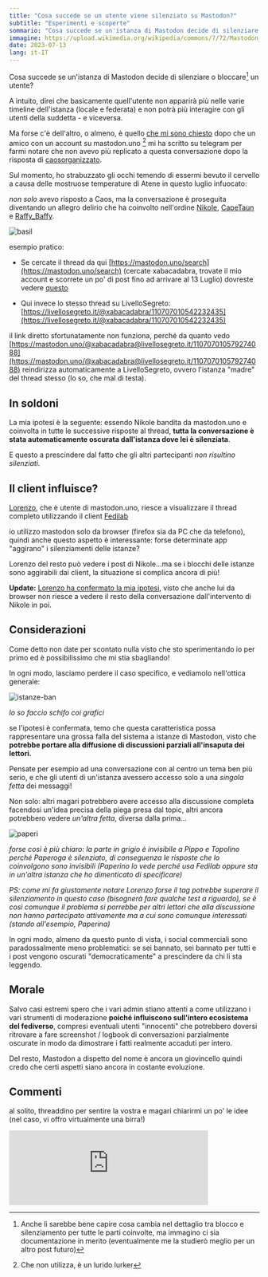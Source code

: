 ```yaml
---
title: "Cosa succede se un utente viene silenziato su Mastodon?"
subtitle: "Esperimenti e scoperte"
sommario: "Cosa succede se un'istanza di Mastodon decide di silenziare o bloccare un utente?"
immagine: https://upload.wikimedia.org/wikipedia/commons/7/72/Mastodon_La_Brea.jpg
date: 2023-07-13
lang: it-IT
---
```


Cosa succede se un'istanza di Mastodon decide di silenziare o bloccare[^bloccare] un utente?

[^bloccare]: Anche lì sarebbe bene capire cosa cambia nel dettaglio tra blocco e silenziamento per tutte le parti coinvolte, ma immagino ci sia documentazione in merito (eventualmente me la studierò meglio per un altro post futuro)

A intuito, direi che basicamente quell'utente non apparirà più nelle varie timeline dell'istanza (locale e federata) e non potrà più interagire con gli utenti della suddetta - e viceversa.

Ma forse c'è dell'altro, o almeno, è quello [che mi sono chiesto](https://livellosegreto.it/@xabacadabra/110708174321939635) dopo che un amico con un account su mastodon.uno [^lurker] mi ha scritto su telegram per farmi notare che non avevo più replicato a questa conversazione dopo la risposta di [caosorganizzato](https://livellosegreto.it/@caosorganizzato).

[^lurker]: Che non utilizza, è un lurido lurker

Sul momento, ho strabuzzato gli occhi temendo di essermi bevuto il cervello a causa delle mostruose temperature di Atene in questo luglio infuocato: 

_non solo_ avevo risposto a Caos, ma la conversazione è proseguita diventando un allegro delirio che ha coinvolto nell'ordine [Nikole](https://livellosegreto.it/@nikole), [CapeTaun](https://livellosegreto.it/@capetaun) e [Raffy_Baffy](https://livellosegreto.it/@Raffy_Baffy).

![basil](https://upload.wikimedia.org/wikipedia/it/thumb/1/19/Basil_l%27investigatopo.png/1200px-Basil_l%27investigatopo.png)

esempio pratico: 

* Se cercate il thread da qui [https://mastodon.uno/search](https://mastodon.uno/search) (cercate xabacadabra, trovate il mio account e scorrete un po' di post fino ad arrivare al 13 Luglio) dovreste vedere [questo](https://livellosegreto.it/@xabacadabra/110708174321939635)

* Qui invece lo stesso thread su LivelloSegreto: [https://livellosegreto.it/@xabacadabra/110707010542232435](https://livellosegreto.it/@xabacadabra/110707010542232435)

il link diretto sfortunatamente non funziona, perché da quanto vedo [https://mastodon.uno/@xabacadabra@livellosegreto.it/110707010579274088](https://mastodon.uno/@xabacadabra@livellosegreto.it/110707010579274088) reindirizza automaticamente a LivelloSegreto, ovvero l'istanza "madre" del thread stesso (lo so, che mal di testa).

## In soldoni

La mia ipotesi è la seguente: essendo Nikole bandita da mastodon.uno e coinvolta in tutte le successive risposte al thread, **tutta la conversazione è stata automaticamente oscurata dall'istanza dove lei è silenziata**.

E questo a prescindere dal fatto che gli altri partecipanti _non risultino silenziati._

## Il client influisce?

[Lorenzo](https://livellosegreto.it/@lsintoni@mastodon.uno), che è utente di mastodon.uno, riesce a visualizzare il thread completo utilizzando il client [Fedilab](https://livellosegreto.it/@apps@toot.fedilab.app)

io utilizzo mastodon solo da browser (firefox sia da PC che da telefono), quindi anche questo aspetto è interessante: forse determinate app "aggirano" i silenziamenti delle istanze? 

Lorenzo del resto può vedere i post di Nikole...ma se i blocchi delle istanze sono aggirabili dai client, la situazione si complica ancora di più!

**Update:** [Lorenzo ha confermato la mia ipotesi](https://livellosegreto.it/@lsintoni@mastodon.uno/110708584486806912), visto che anche lui da browser non riesce a vedere il resto della conversazione dall'intervento di Nikole in poi.

## Considerazioni 

Come detto non date per scontato nulla visto che sto sperimentando io per primo ed è possibilissimo che mi stia sbagliando!

In ogni modo, lasciamo perdere il caso specifico, e vediamolo nell'ottica generale: 

![istanze-ban](/img/mastodon/istanze-ban.jpg)

_lo so faccio schifo coi grafici_

se l'ipotesi è confermata, temo che questa caratteristica possa rappresentare una grossa falla del sistema a istanze di Mastodon, visto che **potrebbe portare alla diffusione di discussioni parziali all'insaputa dei lettori.**

Pensate per esempio ad una conversazione con al centro un tema ben più serio, e che gli utenti di un'istanza avessero accesso solo a una _singola fetta_ dei messaggi!

Non solo: altri magari potrebbero avere accesso alla discussione completa facendosi un'idea precisa della piega presa dal topic, altri ancora potrebbero vedere _un'altra fetta_, diversa dalla prima...

![paperi](/img/mastodon/paperi-1.jpg)

_forse così è più chiaro: la parte in grigio è invisibile a Pippo e Topolino perché Paperoga è silenziato, di conseguenza le risposte che lo coinvolgono sono invisibili (Paperino lo vede perché usa Fedilab oppure sta in un'altra istanza che ho dimenticato di specificare)_

_PS: come mi fa giustamente notare Lorenzo forse il tag potrebbe superare il silenziamento in questo caso (bisognerà fare qualche test a riguardo), se è così comunque il problema si porrebbe per altri lettori che alla discussione non hanno partecipato attivamente ma a cui sono comunque interessati (stando all'esempio, Paperina)_

In ogni modo, almeno da questo punto di vista, i social commerciali sono paradossalmente meno problematici: se sei bannato, sei bannato per tutti e i post vengono oscurati "democraticamente" a prescindere da chi li sta leggendo.

## Morale

Salvo casi estremi spero che i vari admin stiano attenti a come utilizzano i vari strumenti di moderazione **poiché influiscono sull'intero ecosistema del fediverso**, compresi eventuali utenti "innocenti" che potrebbero doversi ritrovare a fare screenshot / logbook di conversazioni parzialmente oscurate in modo da dimostrare i fatti realmente accaduti per intero.

Del resto, Mastodon a dispetto del nome è ancora un giovincello quindi credo che certi aspetti siano ancora in costante evoluzione.

## Commenti

al solito, threaddino per sentire la vostra e magari chiarirmi un po' le idee (nel caso, vi offro virtualmente una birra!)

<iframe src="https://livellosegreto.it/@xabacadabra/110708655843331564/embed" class="mastodon-embed" style="max-width: 100%; border: 0" width="400" allowfullscreen="allowfullscreen"></iframe><script src="https://livellosegreto.it/embed.js" async="async"></script>

